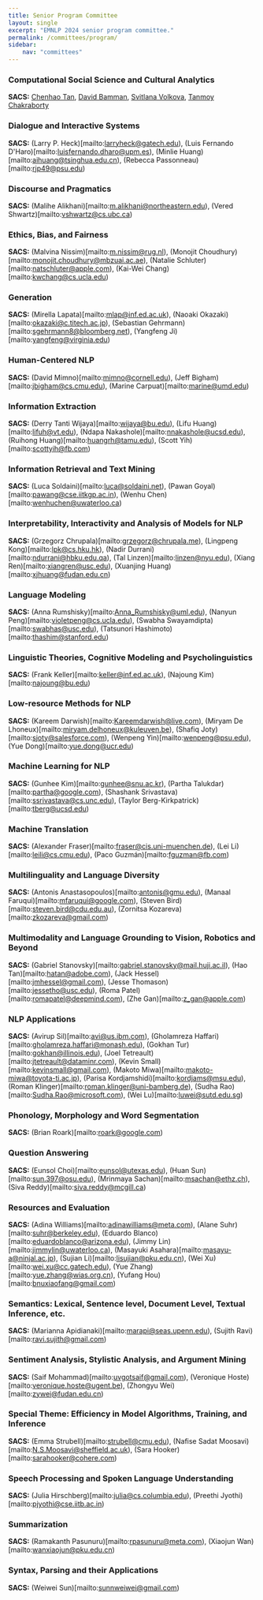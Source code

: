 ```yaml
---
title: Senior Program Committee
layout: single
excerpt: "EMNLP 2024 senior program committee."
permalink: /committees/program/
sidebar:
    nav: "committees"
---
```



### Computational Social Science and Cultural Analytics
**SACS:** [Chenhao Tan](mailto:chenhao@uchicago.edu), [David Bamman](mailto:dbamman@berkeley.edu), [Svitlana Volkova](mailto:svolkova@aptima.com), [Tanmoy Chakraborty](mailto:chak.tanmoy.iit@gmail.com)

### Dialogue and Interactive Systems
**SACS:** (Larry P. Heck)[mailto:larryheck@gatech.edu), (Luis Fernando D'Haro)[mailto:luisfernando.dharo@upm.es), (Minlie Huang)[mailto:aihuang@tsinghua.edu.cn), (Rebecca Passonneau)[mailto:rjp49@psu.edu)

### Discourse and Pragmatics
**SACS:** (Malihe Alikhani)[mailto:m.alikhani@northeastern.edu), (Vered Shwartz)[mailto:vshwartz@cs.ubc.ca)

### Ethics, Bias, and Fairness
**SACS:** (Malvina Nissim)[mailto:m.nissim@rug.nl), (Monojit Choudhury)[mailto:monojit.choudhury@mbzuai.ac.ae), (Natalie Schluter)[mailto:natschluter@apple.com), (Kai-Wei Chang)[mailto:kwchang@cs.ucla.edu)

### Generation
**SACS:** (Mirella Lapata)[mailto:mlap@inf.ed.ac.uk), (Naoaki Okazaki)[mailto:okazaki@c.titech.ac.jp), (Sebastian Gehrmann)[mailto:sgehrmann8@bloomberg.net), (Yangfeng Ji)[mailto:yangfeng@virginia.edu)

### Human-Centered NLP
**SACS:** (David Mimno)[mailto:mimno@cornell.edu), (Jeff Bigham)[mailto:jbigham@cs.cmu.edu), (Marine Carpuat)[mailto:marine@umd.edu)

### Information Extraction
**SACS:** (Derry Tanti Wijaya)[mailto:wijaya@bu.edu), (Lifu Huang)[mailto:lifuh@vt.edu), (Ndapa Nakashole)[mailto:nnakashole@ucsd.edu), (Ruihong Huang)[mailto:huangrh@tamu.edu), (Scott Yih)[mailto:scottyih@fb.com)

### Information Retrieval and Text Mining
**SACS:** (Luca Soldaini)[mailto:luca@soldaini.net), (Pawan Goyal)[mailto:pawang@cse.iitkgp.ac.in), (Wenhu Chen)[mailto:wenhuchen@uwaterloo.ca)

### Interpretability, Interactivity and Analysis of Models for NLP
**SACS:** (Grzegorz Chrupala)[mailto:grzegorz@chrupala.me), (Lingpeng Kong)[mailto:lpk@cs.hku.hk), (Nadir Durrani)[mailto:ndurrani@hbku.edu.qa), (Tal Linzen)[mailto:linzen@nyu.edu), (Xiang Ren)[mailto:xiangren@usc.edu), (Xuanjing Huang)[mailto:xjhuang@fudan.edu.cn)

### Language Modeling
**SACS:** (Anna Rumshisky)[mailto:Anna_Rumshisky@uml.edu), (Nanyun Peng)[mailto:violetpeng@cs.ucla.edu), (Swabha Swayamdipta)[mailto:swabhas@usc.edu), (Tatsunori Hashimoto)[mailto:thashim@stanford.edu)

### Linguistic Theories, Cognitive Modeling and Psycholinguistics
**SACS:** (Frank Keller)[mailto:keller@inf.ed.ac.uk), (Najoung Kim)[mailto:najoung@bu.edu)

### Low-resource Methods for NLP
**SACS:** (Kareem Darwish)[mailto:Kareemdarwish@live.com), (Miryam De Lhoneux)[mailto:miryam.delhoneux@kuleuven.be), (Shafiq Joty)[mailto:sjoty@salesforce.com), (Wenpeng Yin)[mailto:wenpeng@psu.edu), (Yue Dong)[mailto:yue.dong@ucr.edu)

### Machine Learning for NLP
**SACS:** (Gunhee Kim)[mailto:gunhee@snu.ac.kr), (Partha Talukdar)[mailto:partha@google.com), (Shashank Srivastava)[mailto:ssrivastava@cs.unc.edu), (Taylor Berg-Kirkpatrick)[mailto:tberg@ucsd.edu)

### Machine Translation
**SACS:** (Alexander Fraser)[mailto:fraser@cis.uni-muenchen.de), (Lei Li)[mailto:leili@cs.cmu.edu), (Paco Guzmán)[mailto:fguzman@fb.com)

### Multilinguality and Language Diversity
**SACS:** (Antonis Anastasopoulos)[mailto:antonis@gmu.edu), (Manaal Faruqui)[mailto:mfaruqui@google.com), (Steven Bird)[mailto:steven.bird@cdu.edu.au), (Zornitsa Kozareva)[mailto:zkozareva@gmail.com)

### Multimodality and Language Grounding to Vision, Robotics and Beyond
**SACS:** (Gabriel Stanovsky)[mailto:gabriel.stanovsky@mail.huji.ac.il), (Hao Tan)[mailto:hatan@adobe.com), (Jack Hessel)[mailto:jmhessel@gmail.com), (Jesse Thomason)[mailto:jessetho@usc.edu), (Roma Patel)[mailto:romapatel@deepmind.com), (Zhe Gan)[mailto:z_gan@apple.com)

### NLP Applications
**SACS:** (Avirup Sil)[mailto:avi@us.ibm.com), (Gholamreza Haffari)[mailto:gholamreza.haffari@monash.edu), (Gokhan Tur)[mailto:gokhan@illinois.edu), (Joel Tetreault)[mailto:jtetreault@dataminr.com), (Kevin Small)[mailto:kevinsmall@gmail.com), (Makoto Miwa)[mailto:makoto-miwa@toyota-ti.ac.jp), (Parisa Kordjamshidi)[mailto:kordjams@msu.edu), (Roman Klinger)[mailto:roman.klinger@uni-bamberg.de), (Sudha Rao)[mailto:Sudha.Rao@microsoft.com), (Wei Lu)[mailto:luwei@sutd.edu.sg)

### Phonology, Morphology and Word Segmentation
**SACS:** (Brian Roark)[mailto:roark@google.com)

### Question Answering
**SACS:** (Eunsol Choi)[mailto:eunsol@utexas.edu), (Huan Sun)[mailto:sun.397@osu.edu), (Mrinmaya Sachan)[mailto:msachan@ethz.ch), (Siva Reddy)[mailto:siva.reddy@mcgill.ca)

### Resources and Evaluation
**SACS:** (Adina Williams)[mailto:adinawilliams@meta.com), (Alane Suhr)[mailto:suhr@berkeley.edu), (Eduardo Blanco)[mailto:eduardoblanco@arizona.edu), (Jimmy Lin)[mailto:jimmylin@uwaterloo.ca), (Masayuki Asahara)[mailto:masayu-a@ninjal.ac.jp), (Sujian Li)[mailto:lisujian@pku.edu.cn), (Wei Xu)[mailto:wei.xu@cc.gatech.edu), (Yue Zhang)[mailto:yue.zhang@wias.org.cn), (Yufang Hou)[mailto:bnuxiaofang@gmail.com)

### Semantics: Lexical, Sentence level, Document Level, Textual Inference, etc.
**SACS:** (Marianna Apidianaki)[mailto:marapi@seas.upenn.edu), (Sujith Ravi)[mailto:ravi.sujith@gmail.com)

### Sentiment Analysis, Stylistic Analysis, and Argument Mining
**SACS:** (Saif Mohammad)[mailto:uvgotsaif@gmail.com), (Veronique Hoste)[mailto:veronique.hoste@ugent.be), (Zhongyu Wei)[mailto:zywei@fudan.edu.cn)

### Special Theme: Efficiency in Model Algorithms, Training, and Inference
**SACS:** (Emma Strubell)[mailto:strubell@cmu.edu), (Nafise Sadat Moosavi)[mailto:N.S.Moosavi@sheffield.ac.uk), (Sara Hooker)[mailto:sarahooker@cohere.com)

### Speech Processing and Spoken Language Understanding
**SACS:** (Julia Hirschberg)[mailto:julia@cs.columbia.edu), (Preethi Jyothi)[mailto:pjyothi@cse.iitb.ac.in)

### Summarization
**SACS:** (Ramakanth Pasunuru)[mailto:rpasunuru@meta.com), (Xiaojun Wan)[mailto:wanxiaojun@pku.edu.cn)

### Syntax, Parsing and their Applications
**SACS:** (Weiwei Sun)[mailto:sunnweiwei@gmail.com)